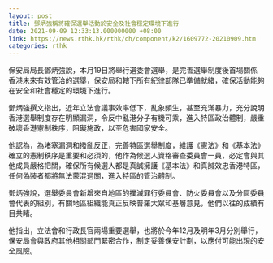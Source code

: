 ```yaml
---
layout: post
title: 鄧炳強稱將確保選舉活動於安全及社會穩定環境下進行
date: 2021-09-09 12:33:13.000000000 +08:00
link: https://news.rthk.hk/rthk/ch/component/k2/1609772-20210909.htm
categories: rthk
---
```


保安局局長鄧炳強說，本月19日將舉行選委會選舉，是完善選舉制度後首場關係香港未來有效管治的選舉，保安局和轄下所有紀律部隊已準備就緒，確保活動能夠在安全和社會穩定的環境下進行。

鄧炳強撰文指出，近年立法會議事效率低下，亂象頻生，甚至充滿暴力，充分說明香港選舉制度存在明顯漏洞，令反中亂港分子有機可乘，進入特區政治體制，嚴重破壞香港憲制秩序，阻礙施政，以至危害國家安全。

他認為，為堵塞漏洞和撥亂反正，完善特區選舉制度，維護《憲法》和《基本法》確立的憲制秩序是重要和必須的，他作為候選人資格審查委員會一員，必定會與其他成員嚴格把關，確保所有候選人都是真誠擁護《基本法》和真誠效忠香港特區，任何偽裝者都將無法蒙混過關，進入特區的管治體制。

鄧炳強說，選舉委員會新增來自地區的撲滅罪行委員會、防火委員會以及分區委員會代表的組別，有關地區組織能真正反映普羅大眾和基層意見，他們以往的成績有目共睹。

他指出，立法會和行政長官兩場重要選舉，也將於今年12月及明年3月分別舉行，保安局會與政府其他相關部門緊密合作，制定妥善保安計劃，以應付可能出現的安全風險。
